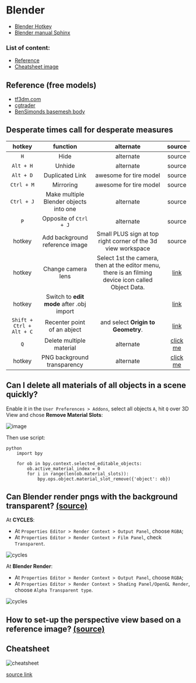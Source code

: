 # Blender

* [Blender Hotkey](http://wiki.blender.org/index.php/Doc:2.4/Reference/Hotkeys/All)
* [Blender manual Sphinx](https://www.blender.org/manual/contents.html)

### List of content:

* [Reference](#reference)
* [Cheatsheet image](#cheatsheet)

## <a name="reference"></a> Reference (free models)

* [tf3dm.com](http://tf3dm.com/)
* [cgtrader](http://www.cgtrader.com/)
* [BenSimonds basemesh body](http://bensimonds.com/2011/07/31/basemeshes/)

## Desperate times call for desperate measures

| hotkey | function | alternate | source |
|:------:|:--------:|:---------:|:------:|
|`H`            | Hide              | alternate | source |
|`Alt + H`      | Unhide            | alternate | source |
|`Alt + D`      | Duplicated Link   | awesome for tire model | source |
|`Ctrl + M`     | Mirroring         | awesome for tire model | source |
|`Ctrl + J`     | Make multiple Blender objects into one        | alternate | source |
|`P`            | Opposite of `Ctrl + J`                        | alternate | source |
| hotkey        | Add background reference image                | Small PLUS sign at top right corner of the 3d view workspace | source |
| hotkey        | Change camera lens                            | Select 1st the camera, then at the editor menu, there is an filming device icon called Object Data. | [link](http://wiki.blender.org/index.php/Doc:2.4/Manual/Render/Camera/Depth_Of_Field)|
| hotkey        | Switch to **edit mode** after .obj import     | | [link](http://blenderartists.org/forum/showthread.php?127550-newbie-can-t-switch-to-edit-mode-after-obj-import)
|`Shift + Ctrl + Alt + C`| Recenter point of an abject  | and select **Origin to Geometry**. | [link](http://blender.stackexchange.com/questions/14294/how-to-recenter-an-objects-origin) |
| `Q`           | Delete multiple material              | alternate | [click me](#deletemat) |
| hotkey        | PNG background transparency           | alternate | [click me](#pngalpha) |

## <a name="deletemat"></a> Can I delete all materials of all objects in a scene quickly?

Enable it in the `User Preferences > Addons`, select all objects `A`, hit `Q` over 3D View and chose **Remove Material Slots**:

![image](http://i.stack.imgur.com/MgkJ2.png)

Then use script:

```
python
    import bpy
    
    for ob in bpy.context.selected_editable_objects:
        ob.active_material_index = 0
        for i in range(len(ob.material_slots)):
            bpy.ops.object.material_slot_remove({'object': ob})
```

## <a name="pngalpha"></a> Can Blender render pngs with the background transparent? [(source)](http://blender.stackexchange.com/questions/1303/can-blender-render-pngs-with-the-background-transparent)

At **CYCLES**:

* At ``Properties Editor > Render Context > Output Panel``, choose ``RGBA``;
* At ``Properties Editor > Render Context > Film Panel``, check ``Transparent``.

![cycles](http://i.stack.imgur.com/pi6Kw.png)

At **Blender Render**:

* At ``Properties Editor > Render Context > Output Panel``, choose ``RGBA``;
* At ``Properties Editor > Render Context > Shading Panel/OpenGL Render``, choose ``Alpha Transparent type``.

![cycles](http://i.stack.imgur.com/4LRZk.png)

## <a name="perspectiveImage"></a> How to set-up the perspective view based on a reference image? [(source)](http://blender.stackexchange.com/questions/9328/how-to-set-up-the-perspective-view-based-on-a-reference-image)


## <a name="cheatsheet"></a>Cheatsheet

![cheatsheet](http://www.giudansky.com/images/downloads/blender/blender3d-shortcuts-infographic.png)

[source link](http://blenderartists.org/forum/showthread.php?353472-Blender-key-map-infographic-poster)
